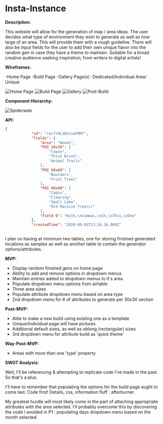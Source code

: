 # Insta-Instance

**Description:**

This website will allow for the generation of map / area ideas.  The user decides what type of environment they wish to generate as well as how large of an area.  This will provide them with a rough guideline.  There will also be input fields for the user to add their own unique flavor into the random gen in case they have a theme to maintain.  Suitable for a broad creative audience seeking inspiration; from writers to digital artists!

**Wireframes:**

-Home Page
-Build Page
-Gallery Page(s)
-Dedicated/Individual Area/ Unique

![Home Page](https://i.imgur.com/Ewq6Dm8.png)
![Build Page](https://i.imgur.com/33aC8ED.png)
![Gallery](https://i.imgur.com/L92CUeX.png)
![Post-Build](https://i.imgur.com/6Cncj3L.png)

**Component Hierarchy:**

![Spiderweb](https://i.imgur.com/2UsGU71.png)

**API:**

``` JSON
{
            "id": "recfr9L2NsCuuFMRT",
            "fields": {
                "Area": "Woods",
                "POI 30x30": [
                    "Copse",
                    "Thick Brush",
                    "Animal Trails"
                ],
                "POI 60x60": [
                    "Boulders",
                    "Fruit Trees"
                ],
                "POI 90x90": [
                    "Cabin",
                    "Clearing",
                    "Small Lake",
                    "Old Massive Tree(s)"
                ],
                "Field 6": "With,\nCommas,\nIn,\nThis,\nOne"
            },
            "createdTime": "2020-09-03T13:18:16.000Z"
            
```
I plan on having at minimum two tables, one for storing finished generated locations as samples as well as another table to contain the generator options/attributes.

**MVP:** 

- Display random finished gens on home page
- Ability to add and remove options in dropdown menus
- Maintain entries added to dropdown menus to it's area
- Populate dropdown menu options from airtable
- Three area sizes
- Populate attribute dropdown menu based on area type
- 2nd dropdown menu for # of attributes to generate per 30x30 section

**Post-MVP:** 

- Able to make a new build using existing one as a template
- Unique/Individual page will have pictures
- Additional default sizes, as well as oblong (rectangular) sizes
- 3rd dropdown menu for attribute build as 'quick theme'

**Way-Post-MVP:**

- Areas with more than one 'type' property

**SWOT Analysis:**

Well, I'll be referencing & attempting to replicate code I've made in the past.  So that's a plus.  

I'll have to remember that populating the options for the build page aught to come last.  Code first!  Details, css, information fluff : afterburner.

My greatest hurdle will most likely come in the part of attaching appropriate attributes with the area selected.  I'll probably overcome this by discovering the code I avoided in P1 : populating days dropdown menu based on the month selected.
